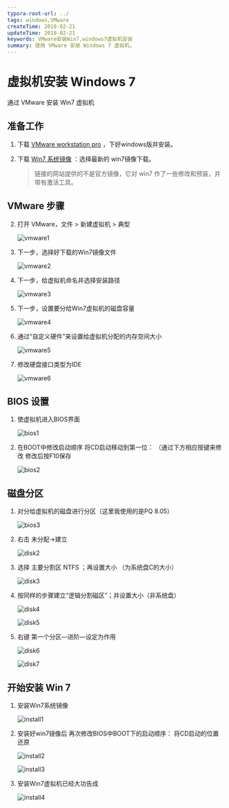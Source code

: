 ```yaml
---
typora-root-url: ../
tags: windows,VMware
createTime: 2018-02-21
updateTime: 2018-02-21
keywords: VMware安装Win7,windows7虚拟机安装
summary: 使用 VMware 安装 Windows 7 虚拟机。
---
```


# 虚拟机安装 Windows 7

通过 VMware 安装 Win7 虚拟机

## 准备工作

1. 下载 [VMware workstation pro](https://my.vmware.com/en/web/vmware/info/slug/desktop_end_user_computing/vmware_workstation_pro/15_0) ，下好windows版并安装。

2. 下载 [Win7 系统镜像](http://www.deepinghost.com/win7/) ：选择最新的 win7镜像下载。

   > 链接的网站提供的不是官方镜像，它对 win7 作了一些修改和预装，并带有激活工具。

## VMware 步骤

2. 打开 VMware，文件 > 新建虚拟机  > 典型

   ![vmware1](/images/windows/3/vmware1.png)

3. 下一步，选择好下载的Win7镜像文件

   ![vmware2](/images/windows/3/vmware2.png)

4. 下一步，给虚拟机命名并选择安装路径

   ![vmware3](/images/windows/3/vmware3.png)

5. 下一步，设置要分给Win7虚拟机的磁盘容量

   ![vmware4](/images/windows/3/vmware4.png)

6. 通过“自定义硬件”来设置给虚拟机分配的内存空间大小

   ![vmware5](/images/windows/3/vmware5.png)

7. 修改硬盘接口类型为IDE

   ![vmware6](/images/windows/3/vmware6.png)

## BIOS 设置

1. 使虚拟机进入BIOS界面

   ![bios1](/images/windows/3/bios1.png)

2. 在BOOT中修改启动顺序 将CD启动移动到第一位： （通过下方相应按键来修改 修改后按F10保存

   ![bios2](/images/windows/3/bios2.png)

## 磁盘分区

1. 对分给虚拟机的磁盘进行分区（这里我使用的是PQ 8.05）

   ![bios3](/images/windows/3/disk1.png)

2. 右击 未分配->建立

   ![disk2](/images/windows/3/disk2.png)

3. 选择 主要分割区 NTFS ；再设置大小 （为系统盘C的大小）

   ![disk3](/images/windows/3/disk3.png)

4. 按同样的步骤建立“逻辑分割磁区”；并设置大小（非系统盘）

   ![disk4](/images/windows/3/disk4.png)

   ![disk5](/images/windows/3/disk5.png)

5. 右键 第一个分区—进阶—设定为作用

   ![disk6](/images/windows/3/disk6.png)

   ![disk7](/images/windows/3/disk7.png)

## 开始安装 Win 7

1. 安装Win7系统镜像

   ![install1](/images/windows/3/install1.png)

2. 安装好win7镜像后 再次修改BIOS中BOOT下的启动顺序： 将CD启动的位置还原

   ![install2](/images/windows/3/install2.png)

   ![install3](/images/windows/3/install3.png)

3. 安装Win7虚拟机已经大功告成

   ![install4](/images/windows/3/install4.jpg)